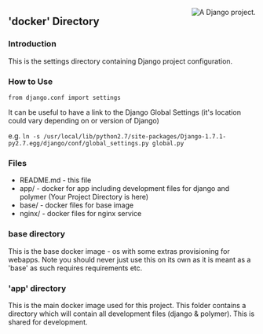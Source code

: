 <a href="http://www.djangoproject.com/" ><img src="https://www.djangoproject.com/m/img/badges/djangoproject120x25.gif" border="0" alt="A Django project." title="A Django project." style="float: right;" /></a>

## 'docker' Directory 

### Introduction
This is the settings directory containing Django project configuration.

### How to Use

`from django.conf import settings`

It can be useful to have a link to the Django Global Settings (it's location could vary depending on or version of Django)

e.g. 
`ln -s /usr/local/lib/python2.7/site-packages/Django-1.7.1-py2.7.egg/django/conf/global_settings.py global.py`

### Files

* README.md   - this file
* app/        - docker for app including development files for django and polymer (Your Project Directory is here)
* base/       - docker files for base image 
* nginx/      - docker files for nginx service 


### base directory 
This is the base docker image - os with some extras provisioning for webapps. 
Note you should never just use this on its own as it is meant as a 'base' as 
such requires requirements etc.

### 'app' directory
This is the main docker image used for this project. This folder contains a directory 
which will contain all development files (django & polymer). This is shared for development.



